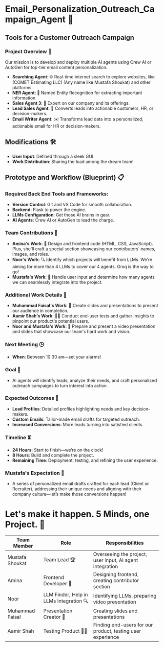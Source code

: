 

# Email_Personalization_Outreach_Campaign_Agent 🚀

## Tools for a Customer Outreach Campaign
### Project Overview 🧩

Our mission is to develop and deploy multiple AI agents using Crew AI or AutoGen for top-tier email content personalization. 

- **Searching Agent**: 🌐 Real-time internet search to explore websites, like (COMET Estimating LLC) (Any name like Mustafa Shoukat) and other platforms.
- **NER Agent**: 🧠 Named Entity Recognition for extracting important information.
- **Sales Agent 3**: 💼 Expert on our company and its offerings.
- **Lead Sales Agent**: 🎯 Converts leads into actionable customers, HR, or decision-makers.
- **Email Writer Agent**: ✉️ Transforms lead data into a personalized, actionable email for HR or decision-makers.

## Modifications 🛠️

- **User Input**: Defined through a sleek GUI.
- **Work Distribution**: Sharing the load among the dream team!

## Prototype and Workflow (Blueprint) 📋

### Required Back End Tools and Frameworks:

- **Version Control**: Git and VS Code for smooth collaboration.
- **Backend**: Flask to power the engine.
- **LLMs Configuration**: Get those AI brains in gear.
- **AI Agents**: Crew AI or AutoGen to lead the charge.

### Team Contributions 🤝

- **Amina's Work**: 🎨 Design and frontend code (HTML, CSS, JavaScript). Plus, she'll craft a special section showcasing our contributors' names, images, and roles.
- **Noor's Work**: 🔍 Identify which projects will benefit from LLMs. We're aiming for more than 4 LLMs to cover our 4 agents. Groq is the way to go!
- **Mustafa's Work**: 🧩 Handle user input and determine how many agents we can seamlessly integrate into the project.

### Additional Work Details 🔧

- **Muhammad Faisal's Work**: 🎤 Create slides and presentations to present our audience in completion.
- **Aamir Shah's Work**: 🕵️‍♂️ Conduct end-user tests and gather insights to pinpoint our product's potential users.
- **Noor and Mustafa's Work**: 🎥 Prepare and present a video presentation and slides that showcase our team's hard work and vision.

### Next Meeting 🕒

- **When**: Between 10:30 am—set your alarms!

### Goal 🎯

- AI agents will identify leads, analyze their needs, and craft personalized outreach campaigns to turn interest into action.

### Expected Outcomes 🚀

- **Lead Profiles**: Detailed profiles highlighting needs and key decision-makers.
- **Custom Emails**: Tailor-made email drafts for targeted outreach.
- **Increased Conversions**: More leads turning into satisfied clients.

### Timeline ⏳

- **24 Hours**: Start to finish—we’re on the clock!
- **8 Hours**: Build and complete the project.
- **Remaining Time**: Deployment, testing, and refining the user experience.

### Mustafa's Expectation 🎯

- A series of personalized email drafts crafted for each lead (Client or Recruiter), addressing their unique needs and aligning with their company culture—let’s make those conversions happen!

# Let's make it happen. 5 Minds, one Project. 💪


| **Team Member**      | **Role**                            | **Responsibilities**                                                 |
|----------------------|-------------------------------------|-----------------------------------------------------------------------|
| Mustafa Shoukat      | Team Lead 🏆                        | Overseeing the project, user input, AI agent integration               |
| Amina                | Frontend Developer 🎨              | Designing frontend, creating contributor section                      |
| Noor                 | LLM Finder, Help in LLMs Integration 🔍 | Identifying LLMs, preparing video presentation                         |
| Muhammad Faisal      | Presentation Creator 🎤            | Creating slides and presentations                        |
| Aamir Shah           | Testing Product 🕵️‍♂️             | Finding end-users for our product, testing user experience             |
